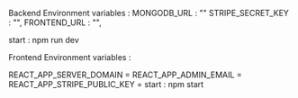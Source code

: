 Backend Environment variables :
MONGODB_URL : ""
STRIPE_SECRET_KEY : "",
FRONTEND_URL : "",

start : npm run dev

Frontend Environment variables :

REACT_APP_SERVER_DOMAIN =
REACT_APP_ADMIN_EMAIL =
REACT_APP_STRIPE_PUBLIC_KEY =
start : npm start
